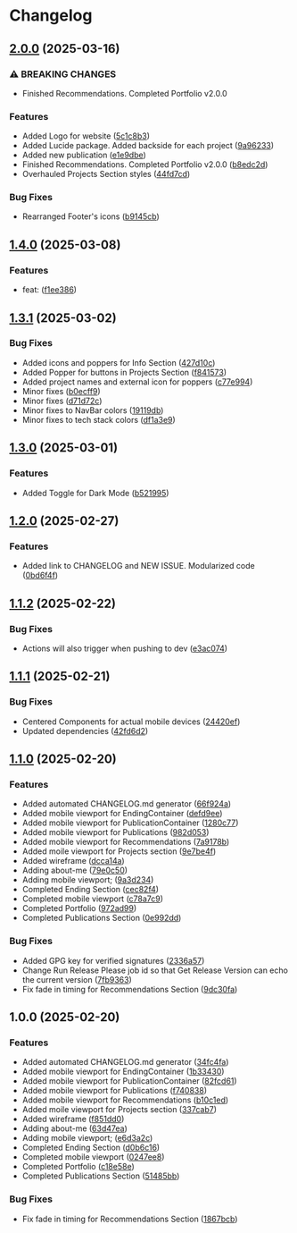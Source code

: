# Changelog

## [2.0.0](https://github.com/MarkNghiem/portfolio/compare/v1.4.0...v2.0.0) (2025-03-16)


### ⚠ BREAKING CHANGES

* Finished Recommendations. Completed Portfolio v2.0.0

### Features

* Added Logo for website ([5c1c8b3](https://github.com/MarkNghiem/portfolio/commit/5c1c8b304adfa58f175194403ae6d6801a328b52))
* Added Lucide package. Added backside for each project ([9a96233](https://github.com/MarkNghiem/portfolio/commit/9a962330f7f38986d47c7e6b4010fcb5267739d3))
* Added new publication ([e1e9dbe](https://github.com/MarkNghiem/portfolio/commit/e1e9dbe02cf9400de6b112c82564d3e2188a481b))
* Finished Recommendations. Completed Portfolio v2.0.0 ([b8edc2d](https://github.com/MarkNghiem/portfolio/commit/b8edc2d0fe634f73ec4f042da3ed9fbd93c8be42))
* Overhauled Projects Section styles ([44fd7cd](https://github.com/MarkNghiem/portfolio/commit/44fd7cd09ff2289abd818275dd40f0899f2fea1b))


### Bug Fixes

* Rearranged Footer's icons ([b9145cb](https://github.com/MarkNghiem/portfolio/commit/b9145cb0873bba8af6413f7183caae90a58869ce))

## [1.4.0](https://github.com/MarkNghiem/portfolio/compare/v1.3.1...v1.4.0) (2025-03-08)


### Features

* feat:  ([f1ee386](https://github.com/MarkNghiem/portfolio/commit/f1ee386e84b5d3758e547d95b6c0d4254f16d7bf))

## [1.3.1](https://github.com/MarkNghiem/portfolio/compare/v1.3.0...v1.3.1) (2025-03-02)


### Bug Fixes

* Added icons and poppers for Info Section ([427d10c](https://github.com/MarkNghiem/portfolio/commit/427d10cc6c2c0c5eede5ec9f011ed737d7b5fb45))
* Added Popper for buttons in Projects Section ([f841573](https://github.com/MarkNghiem/portfolio/commit/f841573e4d8ced5d74ab51b8034a0bfb7e247287))
* Added project names and external icon for poppers ([c77e994](https://github.com/MarkNghiem/portfolio/commit/c77e99476893a1da1f5dcde90f44035eeb1dd9c5))
* Minor fixes ([b0ecff9](https://github.com/MarkNghiem/portfolio/commit/b0ecff98536a9d1ceaf52c99607cc6319801c32b))
* Minor fixes ([d71d72c](https://github.com/MarkNghiem/portfolio/commit/d71d72cd5eec9da6d2e1cb426b22348070dbd3a1))
* Minor fixes to NavBar colors ([19119db](https://github.com/MarkNghiem/portfolio/commit/19119db96f95fedb0bb22fde0489cd3a034ea6cb))
* Minor fixes to tech stack colors ([df1a3e9](https://github.com/MarkNghiem/portfolio/commit/df1a3e9a0afbe688c107d22e5092fb2697a87cdc))

## [1.3.0](https://github.com/MarkNghiem/portfolio/compare/v1.2.0...v1.3.0) (2025-03-01)


### Features

* Added Toggle for Dark Mode ([b521995](https://github.com/MarkNghiem/portfolio/commit/b521995d1605d95cac399c7c9ed74d46de4ba4cb))

## [1.2.0](https://github.com/MarkNghiem/portfolio/compare/v1.1.2...v1.2.0) (2025-02-27)


### Features

* Added link to CHANGELOG and NEW ISSUE. Modularized code ([0bd6f4f](https://github.com/MarkNghiem/portfolio/commit/0bd6f4f81af70167e9092b5f62e3f4de2781069c))

## [1.1.2](https://github.com/MarkNghiem/portfolio/compare/v1.1.1...v1.1.2) (2025-02-22)


### Bug Fixes

* Actions will also trigger when pushing to dev ([e3ac074](https://github.com/MarkNghiem/portfolio/commit/e3ac074f05f1f0d04107579c3e217a67985881b1))

## [1.1.1](https://github.com/MarkNghiem/portfolio/compare/v1.1.0...v1.1.1) (2025-02-21)


### Bug Fixes

* Centered Components for actual mobile devices ([24420ef](https://github.com/MarkNghiem/portfolio/commit/24420ef1d8dee232e08d91de51b1a965f319275b))
* Updated dependencies ([42fd6d2](https://github.com/MarkNghiem/portfolio/commit/42fd6d256e09a7d065fdea15f5f5d22bc2963977))

## [1.1.0](https://github.com/MarkNghiem/portfolio/compare/v1.0.0...v1.1.0) (2025-02-20)


### Features

* Added automated CHANGELOG.md generator ([66f924a](https://github.com/MarkNghiem/portfolio/commit/66f924acdcc15fd2b45946a325b211c78fbd7f6f))
* Added mobile viewport for EndingContainer ([defd9ee](https://github.com/MarkNghiem/portfolio/commit/defd9ee11af42b1416f5ed529838b6bf2f4fc8c2))
* Added mobile viewport for PublicationContainer ([1280c77](https://github.com/MarkNghiem/portfolio/commit/1280c77814723dd7639035daffd1b36b7219aa82))
* Added mobile viewport for Publications ([982d053](https://github.com/MarkNghiem/portfolio/commit/982d053eb1a93e4a470e0dbeaf14f021b94a7579))
* Added mobile viewport for Recommendations ([7a9178b](https://github.com/MarkNghiem/portfolio/commit/7a9178b61f8b8751ff29ce53368e976ca3601c4f))
* Added moile viewport for Projects section ([9e7be4f](https://github.com/MarkNghiem/portfolio/commit/9e7be4fb7bd65cb166356e30bf2f051f8ef7bf2a))
* Added wireframe ([dcca14a](https://github.com/MarkNghiem/portfolio/commit/dcca14a8c477e95cdc7bf1190f5f3ccf74a08d67))
* Adding about-me ([79e0c50](https://github.com/MarkNghiem/portfolio/commit/79e0c5037e4d75f0f2d9273acf8631809847918e))
* Adding mobile viewport; ([9a3d234](https://github.com/MarkNghiem/portfolio/commit/9a3d2345b91f51052efb9f37a39aefbbabbed65a))
* Completed Ending Section ([cec82f4](https://github.com/MarkNghiem/portfolio/commit/cec82f46df33789eaca1018878ff8c495e0076a1))
* Completed mobile viewport ([c78a7c9](https://github.com/MarkNghiem/portfolio/commit/c78a7c9712e1b2f9601a96a7442c7e2b1b66d88b))
* Completed Portfolio ([972ad99](https://github.com/MarkNghiem/portfolio/commit/972ad994d4b3665c9395471623474ec0fdd60e06))
* Completed Publications Section ([0e992dd](https://github.com/MarkNghiem/portfolio/commit/0e992ddf096efedc0fa3f29f0a476d23f3a0cd43))


### Bug Fixes

* Added GPG key for verified signatures ([2336a57](https://github.com/MarkNghiem/portfolio/commit/2336a57e4820521d4b787dcd035b3fd156c7d2c5))
* Change Run Release Please job id so that Get Release Version can echo the current version ([7fb9363](https://github.com/MarkNghiem/portfolio/commit/7fb93638caf8a370dcfc8789772fa1b591a684b7))
* Fix fade in timing for Recommendations Section ([9dc30fa](https://github.com/MarkNghiem/portfolio/commit/9dc30fad4fe5a5d46ba1f8d94590c85f0ac28c62))

## 1.0.0 (2025-02-20)


### Features

* Added automated CHANGELOG.md generator ([34fc4fa](https://github.com/MarkNghiem/portfolio/commit/34fc4fa8bc9037b62987fe846008b5a14e7f6999))
* Added mobile viewport for EndingContainer ([1b33430](https://github.com/MarkNghiem/portfolio/commit/1b33430808ae06d22794d8756068551bcf4d396a))
* Added mobile viewport for PublicationContainer ([82fcd61](https://github.com/MarkNghiem/portfolio/commit/82fcd61d671a41b2eccab33a60df529c67fb34d0))
* Added mobile viewport for Publications ([f740838](https://github.com/MarkNghiem/portfolio/commit/f74083836aca168b24201edf9667a60f6bb45010))
* Added mobile viewport for Recommendations ([b10c1ed](https://github.com/MarkNghiem/portfolio/commit/b10c1ed3f33ff37ba49c5cfe166926b1bdf69dc8))
* Added moile viewport for Projects section ([337cab7](https://github.com/MarkNghiem/portfolio/commit/337cab7d721cecff0db261280b743c52175fdb91))
* Added wireframe ([f851dd0](https://github.com/MarkNghiem/portfolio/commit/f851dd0c663eba137388b2060f71de2ff75589d8))
* Adding about-me ([63d47ea](https://github.com/MarkNghiem/portfolio/commit/63d47ea77ff4310b0daa362e3e21a0917554fe6c))
* Adding mobile viewport; ([e6d3a2c](https://github.com/MarkNghiem/portfolio/commit/e6d3a2cd9fe35d53c320bb582edce63c0128a6a9))
* Completed Ending Section ([d0b6c16](https://github.com/MarkNghiem/portfolio/commit/d0b6c162dab5ea04c987e3859644c215144b0ef0))
* Completed mobile viewport ([0247ee8](https://github.com/MarkNghiem/portfolio/commit/0247ee81dced93b1ca8ac5924da0cd1eb25d2c95))
* Completed Portfolio ([c18e58e](https://github.com/MarkNghiem/portfolio/commit/c18e58ef565dccd2e48497b04a1ec96baa2f3593))
* Completed Publications Section ([51485bb](https://github.com/MarkNghiem/portfolio/commit/51485bb0352b437fab5fd9151fd84f71b7721748))


### Bug Fixes

* Fix fade in timing for Recommendations Section ([1867bcb](https://github.com/MarkNghiem/portfolio/commit/1867bcb17f5b5b2e86f9587ef50eb6bbbe686d07))
